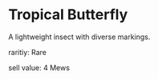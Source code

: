# Tropical Butterfly

A lightweight insect with diverse markings.

raritiy: Rare

sell value: 4 Mews